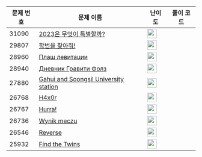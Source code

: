 | 문제 번호 | 문제 이름 | 난이도 | 풀이 코드 |
| --- | --- | --- | --- |
| 31090 | [2023은 무엇이 특별할까?](https://www.acmicpc.net/problem/31090) | <img height="25px" width="25px=" src="https://static.solved.ac/tier_small/2.svg"/> |  |
| 29807 | [학번을 찾아줘!](https://www.acmicpc.net/problem/29807) | <img height="25px" width="25px=" src="https://static.solved.ac/tier_small/2.svg"/> |  |
| 28960 | [Плащ левитации](https://www.acmicpc.net/problem/28960) | <img height="25px" width="25px=" src="https://static.solved.ac/tier_small/2.svg"/> |  |
| 28940 | [Дневник Гравити Фолз](https://www.acmicpc.net/problem/28940) | <img height="25px" width="25px=" src="https://static.solved.ac/tier_small/2.svg"/> |  |
| 27880 | [Gahui and Soongsil University station](https://www.acmicpc.net/problem/27880) | <img height="25px" width="25px=" src="https://static.solved.ac/tier_small/2.svg"/> |  |
| 26768 | [H4x0r](https://www.acmicpc.net/problem/26768) | <img height="25px" width="25px=" src="https://static.solved.ac/tier_small/2.svg"/> |  |
| 26767 | [Hurra!](https://www.acmicpc.net/problem/26767) | <img height="25px" width="25px=" src="https://static.solved.ac/tier_small/2.svg"/> |  |
| 26736 | [Wynik meczu](https://www.acmicpc.net/problem/26736) | <img height="25px" width="25px=" src="https://static.solved.ac/tier_small/2.svg"/> |  |
| 26546 | [Reverse](https://www.acmicpc.net/problem/26546) | <img height="25px" width="25px=" src="https://static.solved.ac/tier_small/2.svg"/> |  |
| 25932 | [Find the Twins](https://www.acmicpc.net/problem/25932) | <img height="25px" width="25px=" src="https://static.solved.ac/tier_small/2.svg"/> |  |

